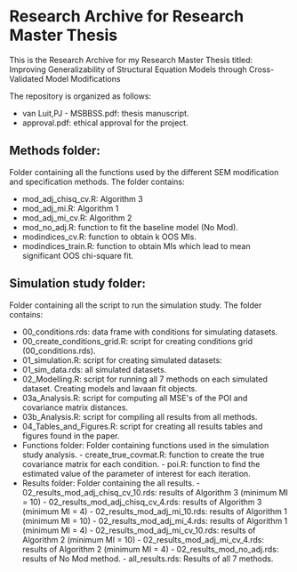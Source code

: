 # Research Archive for Research Master Thesis

This is the Research Archive for my Research Master Thesis titled:
Improving Generalizability of Structural Equation Models through Cross-Validated Model Modifications

The repository is organized as follows:
  - van Luit,PJ - MSBBSS.pdf: thesis manuscript.
  - approval.pdf: ethical approval for the project.

## Methods folder:
Folder containing all the functions used by the different SEM modification and specification methods.
The folder contains:
   - mod_adj_chisq_cv.R: Algorithm 3
   - mod_adj_mi.R: Algorithm 1
   - mod_adj_mi_cv.R: Algorithm 2
   - mod_no_adj.R: function to fit the baseline model (No Mod).
   - modindices_cv.R: function to obtain k OOS MIs.
   - modindices_train.R: function to obtain MIs which lead to mean significant OOS chi-square fit.
      
## Simulation study folder:
Folder containing all the script to run the simulation study.
The folder contains:
   - 00_conditions.rds: data frame with conditions for simulating datasets.
   - 00_create_conditions_grid.R: script for creating conditions grid (00_conditions.rds).
   - 01_simulation.R: script for creating simulated datasets:
   - 01_sim_data.rds: all simulated datasets.
   - 02_Modelling.R: script for running all 7 methods on each simulated dataset. Creating models and lavaan fit objects.
   - 03a_Analysis.R: script for computing all MSE's of the POI and covariance matrix distances.
   - 03b_Analysis.R: script for compiling all results from all methods.
   - 04_Tables_and_Figures.R: script for creating all results tables and figures found in the paper.
   - Functions folder: Folder containing functions used in the simulation study analysis.
    - create_true_covmat.R: function to create the true covariance matrix for each condition.
    - poi.R: function to find the estimated value of the parameter of interest for each iteration.
   - Results folder: Folder containing the all results.
    - 02_results_mod_adj_chisq_cv_10.rds: results of Algorithm 3 (minimum MI = 10)
    - 02_results_mod_adj_chisq_cv_4.rds: results of Algorithm 3 (minimum MI = 4)
    - 02_results_mod_adj_mi_10.rds: results of Algorithm 1 (minimum MI = 10)
    - 02_results_mod_adj_mi_4.rds: results of Algorithm 1 (minimum MI = 4)
    - 02_results_mod_adj_mi_cv_10.rds: results of Algorithm 2 (minimum MI = 10)
    - 02_results_mod_adj_mi_cv_4.rds: results of Algorithm 2 (minimum MI = 4)
    - 02_results_mod_no_adj.rds: results of No Mod method.
    - all_results.rds: Results of all 7 methods.
          
